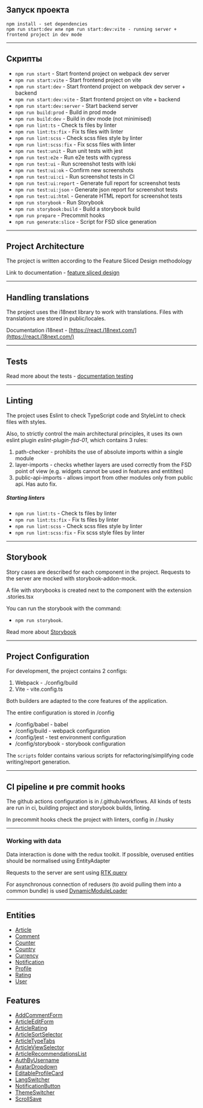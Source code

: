 ## Запуск проекта

```
npm install - set dependencies
npm run start:dev или npm run start:dev:vite - running server + frontend project in dev mode
```

---

## Скрипты

- `npm run start` - Start frontend project on webpack dev server
- `npm run start:vite` - Start frontend project on vite
- `npm run start:dev` - Start frontend project on webpack dev server + backend
- `npm run start:dev:vite` - Start frontend project on vite + backend
- `npm run start:dev:server` - Start backend server
- `npm run build:prod` - Build in prod mode
- `npm run build:dev` - Build in dev mode (not minimised)
- `npm run lint:ts` - Check ts files by linter
- `npm run lint:ts:fix` - Fix ts files with linter
- `npm run lint:scss` - Check scss files style by linter
- `npm run lint:scss:fix` - Fix scss files with linter
- `npm run test:unit` - Run unit tests with jest
- `npm run test:e2e` - Run e2e tests with cypress
- `npm run test:ui` - Run screenshot tests with loki
- `npm run test:ui:ok` - Confirm new screenshots
- `npm run test:ui:ci` - Run screenshot tests in CI
- `npm run test:ui:report` - Generate full report for screenshot tests
- `npm run test:ui:json` - Generate json report for screenshot tests
- `npm run test:ui:html` - Generate HTML report for screenshot tests
- `npm run storybook` - Run Storybook
- `npm run storybook:build` - Build a storybook build
- `npm run prepare` - Precommit hooks
- `npm run generate:slice` - Script for FSD slice generation

---

## Project Architecture

The project is written according to the Feature Sliced Design methodology

Link to documentation -
[feature sliced design](https://feature-sliced.design/docs/get-started/tutorial)

---

## Handling translations

The project uses the i18next library to work with translations. Files with translations are stored in
public/locales.

Documentation i18next - [https://react.i18next.com/](https://react.i18next.com/)

---

## Tests

Read more about the tests - [documentation testing](/docs/tests.md)

---

## Linting

The project uses Eslint to check TypeScript code and StyleLint to check files with styles.

Also, to strictly control the main architectural principles, it uses its own eslint plugin
_eslint-plugin-fsd-01_, which contains 3 rules:

1. path-checker - prohibits the use of absolute imports within a single module
2. layer-imports - checks whether layers are used correctly from the FSD point of view (e.g. widgets
   cannot be used in features and entitites)
3. public-api-imports - allows import from other modules only from public api. Has auto fix.

##### Starting linters

- `npm run lint:ts` - Check ts files by linter
- `npm run lint:ts:fix` - Fix ts files by linter
- `npm run lint:scss` - Check scss files style by linter
- `npm run lint:scss:fix` - Fix scss style files by linter

---

## Storybook

Story cases are described for each component in the project. Requests to the server are mocked with
storybook-addon-mock.

A file with storybooks is created next to the component with the extension .stories.tsx

You can run the storybook with the command:

- `npm run storybook`.

Read more about [Storybook](/docs/storybook.md)

---

## Project Configuration

For development, the project contains 2 configs:

1. Webpack - ./config/build
2. Vite - vite.config.ts

Both builders are adapted to the core features of the application.

The entire configuration is stored in /config

- /config/babel - babel
- /config/build - webpack configuration
- /config/jest - test environment configuration
- /config/storybook - storybook configuration

The `scripts` folder contains various scripts for refactoring/simplifying code writing/report generation.

---

## CI pipeline и pre commit hooks

The github actions configuration is in /.github/workflows. All kinds of tests are run in ci, building
project and storybook builds, linting.

In precommit hooks check the project with linters, config in /.husky

---

### Working with data

Data interaction is done with the redux toolkit. If possible, overused
entities should be normalised using EntityAdapter

Requests to the server are sent using [RTK query](/src/shared/api/rtkApi.ts)

For asynchronous connection of redusers (to avoid pulling them into a common bundle) is used
[DynamicModuleLoader](/src/shared/lib/components/DynamicModulLoader/DynamicModulLoader.tsx)

---

## Entities

-   [Article](/src/entities/Article)
-   [Comment](/src/entities/Comment)
-   [Counter](/src/entities/Counter)
-   [Country](/src/entities/Country)
-   [Currency](/src/entities/Currency)
-   [Notification](/src/entities/Notification)
-   [Profile](/src/entities/Profile)
-   [Rating](/src/entities/Rating)
-   [User](/src/entities/User)

## Features

-   [AddCommentForm](/src/features/AddCommentForm)
-   [ArticleEditForm](/src/features/ArticleEditForm)
-   [ArticleRating](/src/features/ArticleRating)
-   [ArticleSortSelector](/src/features/ArticleSortSelector)
-   [ArticleTypeTabs](/src/features/ArticleTypeTabs)
-   [ArticleViewSelector](/src/features/ArticleViewSelector)
-   [ArticleRecommendationsList](/src/features/ArticleRecommendationsList)
-   [AuthByUsername](/src/features/AuthByUsername)
-   [AvatarDropdown](/src/features/AvatarDropdown)
-   [EditableProfileCard](/src/features/EditableProfileCard)
-   [LangSwitcher](/src/features/LangSwitcher)
-   [NotificationButton](/src/features/NotificationButton)
-   [ThemeSwitcher](/src/features/ThemeSwitcher)
-   [ScrollSave](/src/features/ScrollSave)
